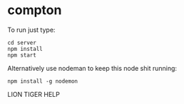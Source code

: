 # compton

To run just type:

```
cd server
npm install
npm start
```

Alternatively use nodeman to keep this node shit running:

```
npm install -g nodemon
```

LION TIGER
HELP
